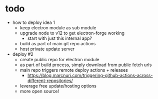 # todo

- how to deploy idea 1
  - keep electron module as sub module
  - upgrade node to v12 to get electron-forge working
    - start with just this internal app?
  - build as part of main git repo actions
  - host private update server
- deploy #2
  - create public repo for electron module
  - as part of build process, simply download from public fetch urls
  - main repo triggers remote deploy actions + releases
    - https://blog.marcnuri.com/triggering-github-actions-across-different-repositories/
  - leverage free update/hosting options
  - more open source!
